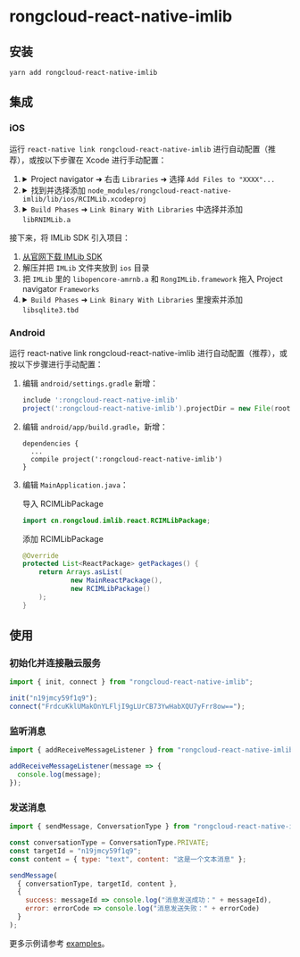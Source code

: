 # rongcloud-react-native-imlib

## 安装

```
yarn add rongcloud-react-native-imlib
```

## 集成

### iOS

运行 `react-native link rongcloud-react-native-imlib` 进行自动配置（推荐），或按以下步骤在 Xcode 进行手动配置：

1. <details>
   <summary>Project navigator ➜ 右击 <code>Libraries</code> ➜ 选择 <code>Add Files to "XXXX"...</code></summary>
   <img src="https://user-images.githubusercontent.com/1709072/55277292-70aae500-5339-11e9-9949-713c4ba28ccb.png" width=240>
   </details>
2. <details>
   <summary>找到并选择添加 <code>node_modules/rongcloud-react-native-imlib/lib/ios/RCIMLib.xcodeproj</code></summary>
   <img src="https://user-images.githubusercontent.com/1709072/55277323-c7b0ba00-5339-11e9-982e-3b87a510cca8.png" width=600>
   </details>
3. <details>
   <summary><code>Build Phases</code> ➜ <code>Link Binary With Libraries</code> 中选择并添加 <code>libRNIMLib.a</code></summary>
   <img src="https://user-images.githubusercontent.com/1709072/55277356-3e4db780-533a-11e9-8f3b-141b005e449a.png" width=600>
   </details>

接下来，将 IMLib SDK 引入项目：

1. [从官网下载 IMLib SDK](https://www.rongcloud.cn/downloads)
2. 解压并把 `IMLib` 文件夹放到 `ios` 目录
3. 把 `IMLib` 里的 `libopencore-amrnb.a` 和 `RongIMLib.framework` 拖入 Project navigator `Frameworks`
4. <details>
   <summary><code>Build Phases</code> ➜ <code>Link Binary With Libraries</code> 里搜索并添加 <code>libsqlite3.tbd</code></summary>
   <img src="https://user-images.githubusercontent.com/1709072/55277928-88399c00-5340-11e9-938c-f88cd832d0de.png" width=600>
   </details>

### Android

运行 react-native link rongcloud-react-native-imlib 进行自动配置（推荐），或按以下步骤进行手动配置：

1. 编辑 `android/settings.gradle` 新增：

   ```gradle
   include ':rongcloud-react-native-imlib'
   project(':rongcloud-react-native-imlib').projectDir = new File(rootProject.projectDir, '../node_modules/rongcloud-react-native-imlib/lib/android')
   ```

2. 编辑 `android/app/build.gradle`，新增：

   ```
   dependencies {
     ...
     compile project(':rongcloud-react-native-imlib')
   }
   ```

3. 编辑 `MainApplication.java`：

   导入 RCIMLibPackage

   ```java
   import cn.rongcloud.imlib.react.RCIMLibPackage;
   ```

   添加 RCIMLibPackage

   ```java
   @Override
   protected List<ReactPackage> getPackages() {
       return Arrays.asList(
               new MainReactPackage(),
               new RCIMLibPackage()
       );
   }
   ```

## 使用

### 初始化并连接融云服务

```javascript
import { init, connect } from "rongcloud-react-native-imlib";

init("n19jmcy59f1q9");
connect("FrdcuKklUMakOnYLFljI9gLUrCB73YwHabXQU7yFrr8ow==");
```

### 监听消息

```javascript
import { addReceiveMessageListener } from "rongcloud-react-native-imlib";

addReceiveMessageListener(message => {
  console.log(message);
});
```

### 发送消息

```javascript
import { sendMessage, ConversationType } from "rongcloud-react-native-imlib";

const conversationType = ConversationType.PRIVATE;
const targetId = "n19jmcy59f1q9";
const content = { type: "text", content: "这是一个文本消息" };

sendMessage(
  { conversationType, targetId, content },
  {
    success: messageId => console.log("消息发送成功：" + messageId),
    error: errorCode => console.log("消息发送失败：" + errorCode)
  }
);
```

更多示例请参考 [examples](example/examples)。
